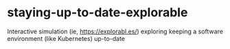 # staying-up-to-date-explorable
Interactive simulation (ie, https://explorabl.es/) exploring keeping a software environment (like Kubernetes) up-to-date
